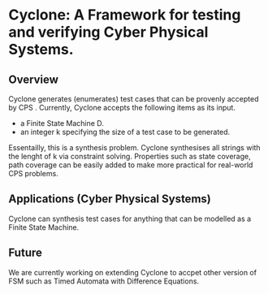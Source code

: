 # Cyclone: A Framework for testing and verifying Cyber Physical Systems.

## Overview
Cyclone generates (enumerates) test cases that can be provenly accepted by CPS . Currently, Cyclone accepts the following items as its input.
* a Finite State Machine D.
* an integer k specifying the size of a test case to be generated.

Essentailly, this is a synthesis problem. Cyclone synthesises all strings with the lenght of k via constraint solving. Properties such as state coverage, path coverage can be easily added to make more practical for real-world CPS problems.

## Applications (Cyber Physical Systems)
Cyclone can synthesis test cases for anything that can be modelled as a Finite State Machine. 

## Future
We are currently working on extending Cyclone to accpet other version of FSM such as Timed Automata with Difference Equations.
